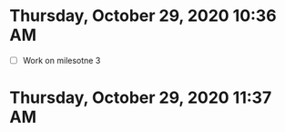 # Thursday, October 29, 2020 10:36 AM
- [ ] Work on milesotne 3
# Thursday, October 29, 2020 11:37 AM